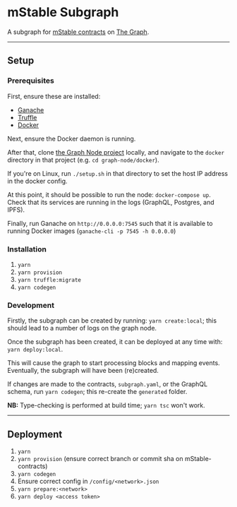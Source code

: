 # mStable Subgraph

A subgraph for [mStable contracts](https://github.com/mstable/mStable-contracts) on [The Graph](http://thegraph.com/).

---

## Setup

### Prerequisites

First, ensure these are installed:

- [Ganache](https://www.trufflesuite.com/ganache)
- [Truffle](https://www.trufflesuite.com/truffle)
- [Docker](https://docs.docker.com/install)

Next, ensure the Docker daemon is running.

After that, clone [the Graph Node project](https://github.com/graphprotocol/graph-node) locally,
and navigate to the `docker` directory in that project (e.g. `cd graph-node/docker`).

If you're on Linux, run `./setup.sh` in that directory to set the host IP address in the docker config.

At this point, it should be possible to run the node: `docker-compose up`. Check that its services are running in the logs (GraphQL, Postgres, and IPFS).

Finally, run Ganache on `http://0.0.0.0:7545` such that it is available to running Docker images (`ganache-cli -p 7545 -h 0.0.0.0`)

### Installation

1. `yarn`
2. `yarn provision`
3. `yarn truffle:migrate`
4. `yarn codegen`

### Development

Firstly, the subgraph can be created by running: `yarn create:local`; this should lead to a number of logs on the graph node.

Once the subgraph has been created, it can be deployed at any time with: `yarn deploy:local`.

This will cause the graph to start processing blocks and mapping events. Eventually, the
subgraph will have been (re)created.

If changes are made to the contracts, `subgraph.yaml`, or the GraphQL schema, run `yarn codegen`;
this re-create the `generated` folder.

**NB:** Type-checking is performed at build time; `yarn tsc` won't work.

---

## Deployment

1. `yarn`
2. `yarn provision` (ensure correct branch or commit sha on mStable-contracts)
3. `yarn codegen`
4. Ensure correct config in `/config/<network>.json`
5. `yarn prepare:<network>`
6. `yarn deploy <access token>`
